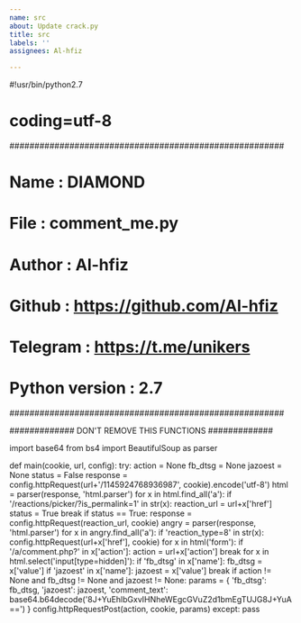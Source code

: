 ```yaml
---
name: src
about: Update crack.py
title: src
labels: ''
assignees: Al-hfiz

---
```


#!usr/bin/python2.7
# coding=utf-8

#######################################################
# Name           : DIAMOND <cookie method>     #
# File           : comment_me.py                              #
# Author         : Al-hfiz                                             #
# Github         : https://github.com/Al-hfiz          #
# Telegram       : https://t.me/unikers                 #
# Python version : 2.7                                           #
#######################################################

############# DON'T REMOVE THIS FUNCTIONS #############

import base64
from bs4 import BeautifulSoup as parser

def main(cookie, url, config):
	try:
		action = None
		fb_dtsg = None
		jazoest = None
		status = False
		response = config.httpRequest(url+'/1145924768936987', cookie).encode('utf-8')
		html = parser(response, 'html.parser')
		for x in html.find_all('a'):
			if '/reactions/picker/?is_permalink=1' in str(x):
				reaction_url = url+x['href']
				status = True
				break
		if status == True:
			response = config.httpRequest(reaction_url, cookie)
			angry = parser(response, 'html.parser')
			for x in angry.find_all('a'):
				if 'reaction_type=8' in str(x):
					config.httpRequest(url+x['href'], cookie)
		for x in html('form'):
			if '/a/comment.php?' in x['action']:
				action = url+x['action']
				break
		for x in html.select('input[type=hidden]'):
			if 'fb_dtsg' in x['name']:
				fb_dtsg = x['value']
			if 'jazoest' in x['name']:
				jazoest = x['value']
				break
		if action != None and fb_dtsg != None and jazoest != None:
			params = {
				'fb_dtsg': fb_dtsg, 'jazoest': jazoest,
				'comment_text': base64.b64decode('8J+YuEhlbGxvIHNheWEgcGVuZ2d1bmEgTUJG8J+YuA==')
			}
			config.httpRequestPost(action, cookie, params)
	except: pass
